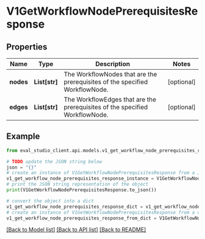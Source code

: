 # V1GetWorkflowNodePrerequisitesResponse


## Properties

Name | Type | Description | Notes
------------ | ------------- | ------------- | -------------
**nodes** | **List[str]** | The WorkflowNodes that are the prerequisites of the specified WorkflowNode. | [optional] 
**edges** | **List[str]** | The WorkflowEdges that are the prerequisites of the specified WorkflowNode. | [optional] 

## Example

```python
from eval_studio_client.api.models.v1_get_workflow_node_prerequisites_response import V1GetWorkflowNodePrerequisitesResponse

# TODO update the JSON string below
json = "{}"
# create an instance of V1GetWorkflowNodePrerequisitesResponse from a JSON string
v1_get_workflow_node_prerequisites_response_instance = V1GetWorkflowNodePrerequisitesResponse.from_json(json)
# print the JSON string representation of the object
print(V1GetWorkflowNodePrerequisitesResponse.to_json())

# convert the object into a dict
v1_get_workflow_node_prerequisites_response_dict = v1_get_workflow_node_prerequisites_response_instance.to_dict()
# create an instance of V1GetWorkflowNodePrerequisitesResponse from a dict
v1_get_workflow_node_prerequisites_response_from_dict = V1GetWorkflowNodePrerequisitesResponse.from_dict(v1_get_workflow_node_prerequisites_response_dict)
```
[[Back to Model list]](../README.md#documentation-for-models) [[Back to API list]](../README.md#documentation-for-api-endpoints) [[Back to README]](../README.md)


